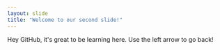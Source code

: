```yaml
---
layout: slide
title: "Welcome to our second slide!"
---
```

Hey GitHub, it's great to be learning here.
Use the left arrow to go back!
